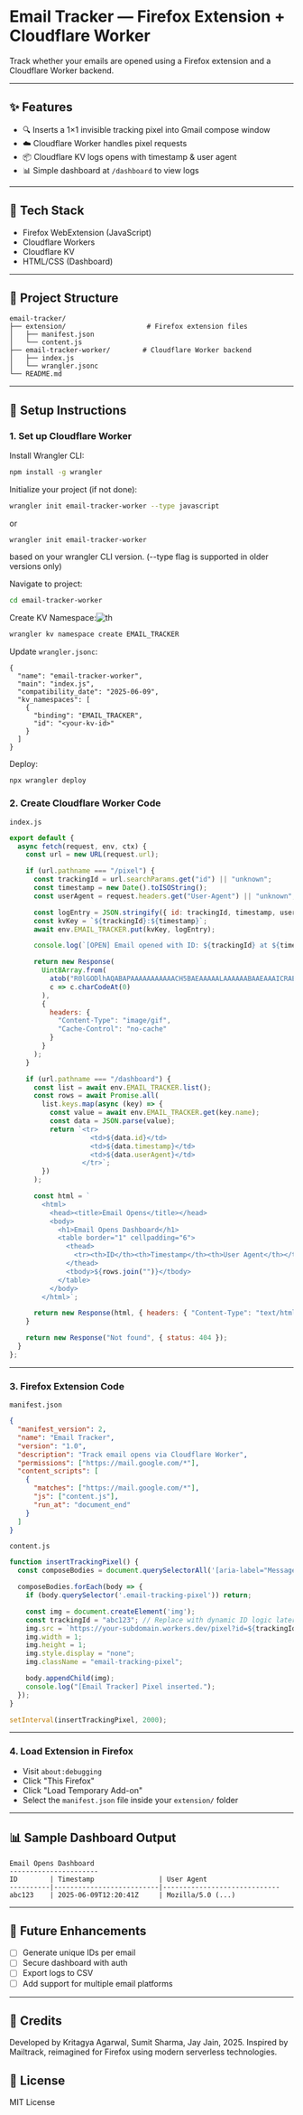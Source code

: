 # Email Tracker — Firefox Extension + Cloudflare Worker

Track whether your emails are opened using a Firefox extension and a Cloudflare Worker backend.

---

## ✨ Features

* 🔍 Inserts a 1×1 invisible tracking pixel into Gmail compose window
* ☁️ Cloudflare Worker handles pixel requests
* 📦 Cloudflare KV logs opens with timestamp & user agent
* 📊 Simple dashboard at `/dashboard` to view logs

---

## 🧱 Tech Stack

* Firefox WebExtension (JavaScript)
* Cloudflare Workers
* Cloudflare KV
* HTML/CSS (Dashboard)

---

## 📁 Project Structure

```
email-tracker/
├── extension/                    # Firefox extension files
│   ├── manifest.json
│   └── content.js
├── email-tracker-worker/        # Cloudflare Worker backend
│   ├── index.js
│   └── wrangler.jsonc
└── README.md
```

---

## 🚀 Setup Instructions

### 1. Set up Cloudflare Worker

Install Wrangler CLI:

```bash
npm install -g wrangler
```

Initialize your project (if not done):

```bash
wrangler init email-tracker-worker --type javascript
```
or
```
wrangler init email-tracker-worker
```
based on your wrangler CLI version. (--type flag is supported in older versions only)

Navigate to project:

```bash
cd email-tracker-worker
```

Create KV Namespace:![th](https://github.com/user-attachments/assets/05925aa8-1a98-45b8-8131-b0bb10946bfa)


```bash
wrangler kv namespace create EMAIL_TRACKER
```

Update `wrangler.jsonc`:

```jsonc
{
  "name": "email-tracker-worker",
  "main": "index.js",
  "compatibility_date": "2025-06-09",
  "kv_namespaces": [
    {
      "binding": "EMAIL_TRACKER",
      "id": "<your-kv-id>"
    }
  ]
}
```

Deploy:

```bash
npx wrangler deploy
```

### 2. Create Cloudflare Worker Code

`index.js`

```js
export default {
  async fetch(request, env, ctx) {
    const url = new URL(request.url);

    if (url.pathname === "/pixel") {
      const trackingId = url.searchParams.get("id") || "unknown";
      const timestamp = new Date().toISOString();
      const userAgent = request.headers.get("User-Agent") || "unknown";

      const logEntry = JSON.stringify({ id: trackingId, timestamp, userAgent });
      const kvKey = `${trackingId}:${timestamp}`;
      await env.EMAIL_TRACKER.put(kvKey, logEntry);

      console.log(`[OPEN] Email opened with ID: ${trackingId} at ${timestamp}`);

      return new Response(
        Uint8Array.from(
          atob("R0lGODlhAQABAPAAAAAAAAAAACH5BAEAAAAALAAAAAABAAEAAAICRAEAOw=="),
          c => c.charCodeAt(0)
        ),
        {
          headers: {
            "Content-Type": "image/gif",
            "Cache-Control": "no-cache"
          }
        }
      );
    }

    if (url.pathname === "/dashboard") {
      const list = await env.EMAIL_TRACKER.list();
      const rows = await Promise.all(
        list.keys.map(async (key) => {
          const value = await env.EMAIL_TRACKER.get(key.name);
          const data = JSON.parse(value);
          return `<tr>
                    <td>${data.id}</td>
                    <td>${data.timestamp}</td>
                    <td>${data.userAgent}</td>
                  </tr>`;
        })
      );

      const html = `
        <html>
          <head><title>Email Opens</title></head>
          <body>
            <h1>Email Opens Dashboard</h1>
            <table border="1" cellpadding="6">
              <thead>
                <tr><th>ID</th><th>Timestamp</th><th>User Agent</th></tr>
              </thead>
              <tbody>${rows.join("")}</tbody>
            </table>
          </body>
        </html>`;

      return new Response(html, { headers: { "Content-Type": "text/html" } });
    }

    return new Response("Not found", { status: 404 });
  }
};
```

---

### 3. Firefox Extension Code

`manifest.json`

```json
{
  "manifest_version": 2,
  "name": "Email Tracker",
  "version": "1.0",
  "description": "Track email opens via Cloudflare Worker",
  "permissions": ["https://mail.google.com/*"],
  "content_scripts": [
    {
      "matches": ["https://mail.google.com/*"],
      "js": ["content.js"],
      "run_at": "document_end"
    }
  ]
}
```

`content.js`

```js
function insertTrackingPixel() {
  const composeBodies = document.querySelectorAll('[aria-label="Message Body"]');

  composeBodies.forEach(body => {
    if (body.querySelector('.email-tracking-pixel')) return;

    const img = document.createElement('img');
    const trackingId = "abc123"; // Replace with dynamic ID logic later
    img.src = `https://your-subdomain.workers.dev/pixel?id=${trackingId}`;
    img.width = 1;
    img.height = 1;
    img.style.display = "none";
    img.className = "email-tracking-pixel";

    body.appendChild(img);
    console.log("[Email Tracker] Pixel inserted.");
  });
}

setInterval(insertTrackingPixel, 2000);
```

---

### 4. Load Extension in Firefox

* Visit `about:debugging`
* Click "This Firefox"
* Click "Load Temporary Add-on"
* Select the `manifest.json` file inside your `extension/` folder

---

## 📊 Sample Dashboard Output

```
Email Opens Dashboard
----------------------
ID        | Timestamp                | User Agent
----------|--------------------------|-----------------------------
abc123    | 2025-06-09T12:20:41Z     | Mozilla/5.0 (...)
```

---

## 📌 Future Enhancements

* [ ] Generate unique IDs per email
* [ ] Secure dashboard with auth
* [ ] Export logs to CSV
* [ ] Add support for multiple email platforms

---

## 📝 Credits

Developed by Kritagya Agarwal, Sumit Sharma, Jay Jain, 2025. Inspired by Mailtrack, reimagined for Firefox using modern serverless technologies.

## 📄 License

MIT License
